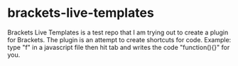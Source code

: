 brackets-live-templates
=======================

Brackets Live Templates is a test repo that I am trying out to create a plugin for Brackets. The plugin is an attempt to create shortcuts for code. Example: type "f" in a javascript file then hit tab and writes the code "function(){}" for you.
